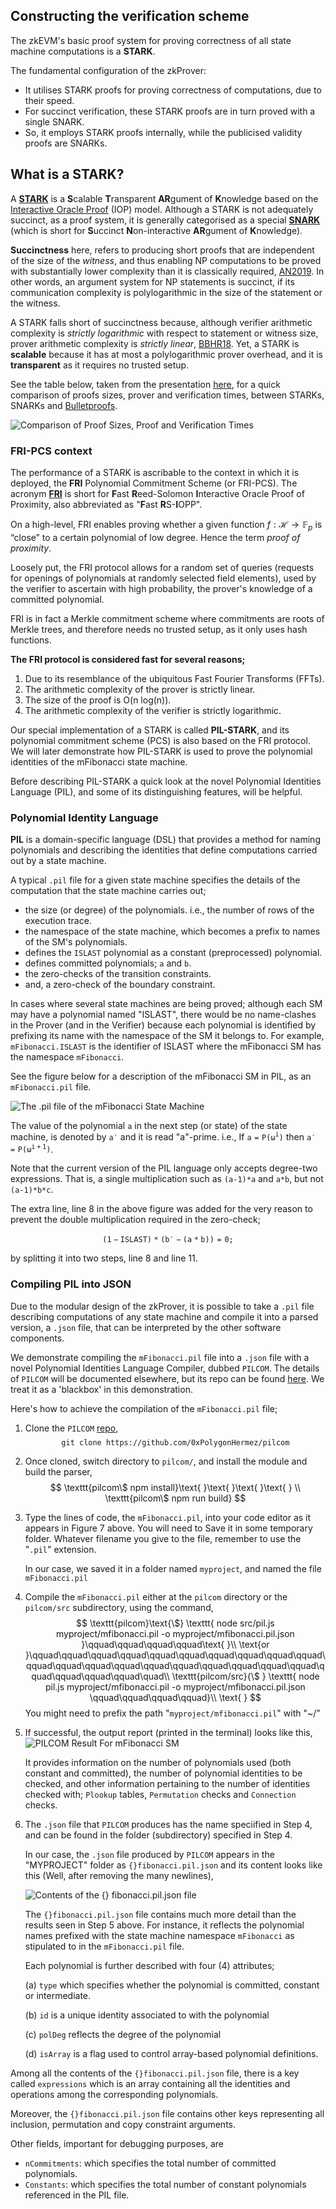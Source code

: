 ## Constructing the verification scheme

The zkEVM's basic proof system for proving correctness of all state machine computations is a **STARK**.

The fundamental configuration of the zkProver:

- It utilises STARK proofs for proving correctness of computations, due to their speed.
- For succinct verification, these STARK proofs are in turn proved with a single SNARK.
- So, it employs STARK proofs internally, while the publicised validity proofs are SNARKs.

## What is a STARK?

A [**STARK**](https://eprint.iacr.org/2018/046.pdf) is a **S**calable **T**ransparent **AR**gument of **K**nowledge based on the [Interactive Oracle Proof](https://www.iacr.org/archive/tcc2016b/99850156/99850156.pdf) (IOP) model. Although a STARK is not adequately succinct, as a proof system, it is generally categorised as a special [**SNARK**](https://eprint.iacr.org/2011/443.pdf) (which is short for **S**uccinct **N**on-interactive **AR**gument of **K**nowledge).

**Succinctness** here, refers to producing short proofs that are independent of the size of the *witness*, and thus enabling NP computations to be proved with substantially lower complexity than it is classically required, [AN2019](https://www.di.ens.fr/~nitulesc/files/Survey-SNARKs.pdf). In other words, an argument system for NP statements is succinct, if its communication complexity is polylogarithmic in the size of the statement or the witness.

A STARK falls short of succinctness because, although verifier arithmetic complexity is *strictly logarithmic* with respect to statement or witness size, prover arithmetic complexity is *strictly linear*, [BBHR18](https://eprint.iacr.org/2018/046.pdf). Yet, a STARK is **scalable** because it has at most a polylogarithmic prover overhead, and it is **transparent** as it requires no trusted setup.

See the table below, taken from the presentation [here](https://docs.google.com/presentation/d/1gfB6WZMvM9mmDKofFibIgsyYShdf0RV_Y8TLz3k1Ls0/edit#slide=id.g443ebc39b4_0_110), for a quick comparison of proofs sizes, prover and verification times, between STARKs, SNARKs and [Bulletproofs](https://eprint.iacr.org/2017/1066.pdf).

![Comparison of Proof Sizes, Proof and Verification Times](../../img/zkEVM/fib9-stark-prf-sizes-times.png)

### FRI-PCS context

The performance of a STARK is ascribable to the context in which it is deployed, the **FRI** Polynomial Commitment Scheme (or FRI-PCS). The acronym [**FRI**](https://drops.dagstuhl.de/opus/volltexte/2018/9018/pdf/LIPIcs-ICALP-2018-14.pdf) is short for **F**ast **R**eed-Solomon **I**nteractive Oracle Proof of Proximity, also abbreviated as "**F**ast **R**S-**I**OPP".

On a high-level, FRI enables proving whether a given function $f : {\mathcal{H}} \to \mathbb{F}_p$ is “close” to a certain polynomial of low degree. Hence the term *proof of proximity*.

Loosely put, the FRI protocol allows for a random set of queries (requests for openings of polynomials at randomly selected field elements), used by the verifier to ascertain with high probability, the prover's knowledge of a committed polynomial.

FRI is in fact a Merkle commitment scheme where commitments are roots of Merkle trees, and therefore needs no trusted setup, as it only uses hash functions.

**The FRI protocol is considered fast for several reasons;**

1. Due to its resemblance of the ubiquitous Fast Fourier Transforms (FFTs).
2. The arithmetic complexity of the prover is strictly linear.
3. The size of the proof is O(n log(n)).
4. The arithmetic complexity of the verifier is strictly logarithmic.

Our special implementation of a STARK is called **PIL-STARK**, and its polynomial commitment scheme (PCS) is also based on the FRI protocol. We will later demonstrate how PIL-STARK is used to prove the polynomial identities of the mFibonacci state machine.

Before describing PIL-STARK a quick look at the novel Polynomial Identities Language (PIL), and some of its distinguishing features, will be helpful.

### Polynomial Identity Language

**PIL** is a domain-specific language (DSL) that provides a method for naming polynomials and describing the identities that define computations carried out by a state machine.

A typical $\texttt{.pil}$ file for a given state machine specifies the details of the computation that the state machine carries out;

- the size (or degree) of the polynomials. i.e., the number of rows of the execution trace.
- the namespace of the state machine, which becomes a prefix to names of the SM's polynomials.
- defines the $\texttt{ISLAST}$ polynomial as a constant (preprocessed) polynomial.
- defines committed polynomials; $\texttt{a}$ and $\texttt{b}$.
- the zero-checks of the transition constraints.
- and, a zero-check of the boundary constraint.

In cases where several state machines are being proved; although each SM may have a polynomial named "ISLAST", there would be no name-clashes in the Prover (and in the Verifier) because each polynomial is identified by prefixing its name with the namespace of the SM it belongs to. For example, $\texttt{mFibonacci.ISLAST}$ is the identifier of ISLAST where the mFibonacci SM has the namespace $\texttt{mFibonacci}$.

See the figure below for a description of the mFibonacci SM in PIL, as an $\texttt{mFibonacci.pil}$ file.

![The .pil file of the mFibonacci State Machine](../../img/zkEVM/fib10-pil-eg-mfibonacci.png)

The value of the polynomial $\mathtt{a}$ in the next step (or state) of the state machine, is denoted by $\mathtt{a'}$ and it is read "a"-prime. i.e., If $\mathtt{a = P(\omega^i)}$ then $\mathtt{a' = P(\omega^{i+1})}$.

Note that the current version of the PIL language only accepts degree-two expressions. That is, a single multiplication such as $\texttt{(a-1)*a}$ and $\texttt{a*b}$, but not $\texttt{(a-1)*b*c}$.

The extra line, $\text{line 8}$ in the above figure was added for the very reason to prevent the double multiplication required in the zero-check;

$$
\mathtt{(1-ISLAST) * (b' - (a*b)) = 0;}
$$

by splitting it into two steps, $\text{line 8}$ and $\text{line 11}$.

### Compiling PIL into JSON

Due to the modular design of the zkProver, it is possible to take a $\texttt{.pil}$ file describing computations of any state machine and compile it into a parsed version, a $\texttt{.json}$ file, that can be interpreted by the other software components.

We demonstrate compiling the $\texttt{mFibonacci.pil}$ file into a $\texttt{.json}$ file with a novel Polynomial Identities Language Compiler, dubbed $\texttt{PILCOM}$. The details of $\texttt{PILCOM}$ will be documented elsewhere, but its repo can be found [here](https://github.com/0xPolygonHermez/pilcom). We treat it as a 'blackbox' in this demonstration.

Here's how to achieve the compilation of the $\texttt{mFibonacci.pil}$ file;

1. Clone the $\texttt{PILCOM}$ [repo](https://github.com/0xPolygonHermez/pilcom),
   $$
   \texttt{git clone https://github.com/0xPolygonHermez/pilcom}
   $$

2. Once cloned, switch directory to $\texttt{pilcom/}$, and install the module and build the parser,
   $$
   \texttt{pilcom\$ npm install}\text{ }\text{ }\text{ }\text{ } \\
    \texttt{pilcom\$ npm run build}
   $$

3. Type the lines of code, the $\texttt{mFibonacci.pil}$, into your code editor as it appears in Figure 7 above. You will need to Save it in some temporary folder. Whatever filename you give to the file, remember to use the "$\texttt{.pil}$" extension.

   In our case, we saved it in a folder named  $\texttt{myproject}$, and named the file  $\texttt{mFibonacci.pil}$

4. Compile the $\texttt{mFibonacci.pil}$ either at the $\texttt{pilcom}$ directory or the $\texttt{pilcom/src}$ subdirectory, using the command,
   $$
   \texttt{pilcom}\text{\$} \texttt{ node src/pil.js myproject/mfibonacci.pil -o myproject/mfibonacci.pil.json }\qquad\qquad\qquad\qquad\text{ }\\
   \text{or }\qquad\qquad\qquad\qquad\qquad\qquad\qquad\qquad\qquad\qquad\qquad\qquad\qquad\qquad\qquad\qquad\qquad\qquad\qquad\qquad\qquad\qquad\qquad\qquad\quad\\
   \texttt{pilcom/src}{\$ } \texttt{ node pil.js myproject/mfibonacci.pil -o myproject/mfibonacci.pil.json \qquad\qquad\qquad\qquad}\\
   \text{ }
   $$
   You might need to prefix the path "$\texttt{myproject/mfibonacci.pil}$" with "~/"  

5. If successful, the output report (printed in the terminal) looks like this, ![PILCOM Result For mFibonacci SM](../../img/zkEVM/fib11-pilcom-res-mfibon.png)

   It provides information on the number of polynomials used (both constant and committed), the number of polynomial identities to be checked, and other information pertaining to the number of identities checked with; $\texttt{Plookup}$ tables, $\texttt{Permutation}$ checks and $\texttt{Connection}$ checks.

6. The $\texttt{.json}$ file that $\texttt{PILCOM}$ produces has the name speciified in Step 4, and can be found in the folder (subdirectory) specified in Step 4.

   In our case, the $\texttt{.json}$ file produced by $\texttt{PILCOM}$ appears in the "MYPROJECT" folder as $\texttt{\{ \} fibonacci.pil.json}$ and its content looks like this (Well, after removing the many newlines),

   ![Contents of the {} fibonacci.pil.json file](../../img/zkEVM/fib12-inside-parsed-pil.png)

   The $\texttt{\{ \} fibonacci.pil.json}$ file contains much more detail than the results seen in Step 5 above. For instance, it reflects the polynomial names prefixed with the state machine namespace $\texttt{mFibonacci}$ as stipulated to in the $\texttt{mFibonacci.pil}$ file.

   Each polynomial is further described with four (4) attributes;

   (a)  $\texttt{type}$ which specifies whether the polynomial is committed, constant or intermediate.

   (b)  $\texttt{id}$ is a unique identity associated to with the polynomial

   (c)  $\texttt{polDeg}$ reflects the degree of the polynomial

   (d) $\texttt{isArray}$ is a flag used to control array-based polynomial definitions.

Among all the contents of the $\texttt{\{ \} fibonacci.pil.json}$ file, there is a key called $\texttt{expressions}$ which is an array containing all the identities and operations among the corresponding polynomials.

Moreover, the $\texttt{\{ \} fibonacci.pil.json}$ file contains other keys representing all inclusion, permutation and copy constraint arguments.

Other fields, important for debugging purposes, are

- $\texttt{nCommitments}$: which specifies the total number of committed polynomials.
- $\texttt{Constants}$: which specifies the total number of constant polynomials referenced in the PIL file.
